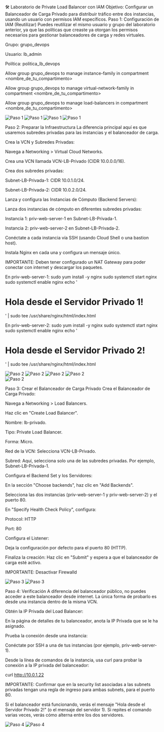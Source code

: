 🛠️ Laboratorio de Private Load Balancer con IAM
Objetivo: Configurar un Balanceador de Carga Privado para distribuir tráfico entre dos instancias, usando un usuario con permisos IAM específicos.
Paso 1: Configuración de IAM (Reutilizar)
Puedes reutilizar el mismo usuario y grupo del laboratorio anterior, ya que las políticas que creaste ya otorgan los permisos necesarios para gestionar balanceadores de carga y redes virtuales.

Grupo: grupo_devops

Usuario: lb_admin

Política: politica_lb_devops

Allow group grupo_devops to manage instance-family in compartment <nombre_de_tu_compartimento>

Allow group grupo_devops to manage virtual-network-family in compartment <nombre_de_tu_compartimento>

Allow group grupo_devops to manage load-balancers in compartment <nombre_de_tu_compartimento>

   ![Paso 1](../screenshots/Private-Load-Balancer/01-Private-Load-Balancer.png)
   ![Paso 1](../screenshots/Private-Load-Balancer/01B-Private-Load-Balancer.png)
   ![Paso 1](../screenshots/Private-Load-Balancer/01C-Private-Load-Balancer.png)
   ![Paso 1](../screenshots/Private-Load-Balancer/01D-Private-Load-Balancer.png)   

Paso 2: Preparar la Infraestructura
La diferencia principal aquí es que usaremos subredes privadas para las instancias y el balanceador de carga.

Crea la VCN y Subredes Privadas:

Navega a Networking > Virtual Cloud Networks.

Crea una VCN llamada VCN-LB-Privado (CIDR 10.0.0.0/16).

Crea dos subredes privadas:

Subnet-LB-Privada-1: CIDR 10.0.1.0/24.

Subnet-LB-Privada-2: CIDR 10.0.2.0/24.

Lanza y configura las Instancias de Cómputo (Backend Servers):

Lanza dos instancias de cómputo en diferentes subredes privadas:

Instancia 1: priv-web-server-1 en Subnet-LB-Privada-1.

Instancia 2: priv-web-server-2 en Subnet-LB-Privada-2.

Conéctate a cada instancia vía SSH (usando Cloud Shell o una bastion host).

Instala Nginx en cada una y configura un mensaje único.

IMPORTANTE: Deben tener configurado un NAT Gateway para poder conectar con internet y descargar los paquetes.

En priv-web-server-1:
sudo yum install -y nginx
sudo systemctl start nginx
sudo systemctl enable nginx
echo '<h1>Hola desde el Servidor Privado 1!</h1>' | sudo tee /usr/share/nginx/html/index.html

En priv-web-server-2:
sudo yum install -y nginx
sudo systemctl start nginx
sudo systemctl enable nginx
echo '<h1>Hola desde el Servidor Privado 2!</h1>' | sudo tee /usr/share/nginx/html/index.html

   ![Paso 2](../screenshots/Private-Load-Balancer/02-Private-Load-Balancer.png)
   ![Paso 2](../screenshots/Private-Load-Balancer/02B-Private-Load-Balancer.png)
   ![Paso 2](../screenshots/Private-Load-Balancer/02C-Private-Load-Balancer.png)
   ![Paso 2](../screenshots/Private-Load-Balancer/02D-Private-Load-Balancer.png)  
   ![Paso 2](../screenshots/Private-Load-Balancer/02E-Private-Load-Balancer.png)  
   
Paso 3: Crear el Balanceador de Carga Privado
Crea el Balanceador de Carga Privado:

Navega a Networking > Load Balancers.

Haz clic en "Create Load Balancer".

Nombre: lb-privado.

Tipo: Private Load Balancer.

Forma: Micro.

Red de la VCN: Selecciona VCN-LB-Privado.

Subred: Aquí, selecciona solo una de las subredes privadas. Por ejemplo, Subnet-LB-Privada-1.

Configura el Backend Set y los Servidores:

En la sección "Choose backends", haz clic en "Add Backends".

Selecciona las dos instancias (priv-web-server-1 y priv-web-server-2) y el puerto 80.

En "Specify Health Check Policy", configura:

Protocol: HTTP

Port: 80

Configura el Listener:

Deja la configuración por defecto para el puerto 80 (HTTP).

Finaliza la creación: Haz clic en "Submit" y espera a que el balanceador de carga esté activo.

IMPORTANTE: Desactivar Firewalld

   ![Paso 3](../screenshots/Private-Load-Balancer/03-Private-Load-Balancer.png)
   ![Paso 3](../screenshots/Private-Load-Balancer/03B-Private-Load-Balancer.png)   
   
Paso 4: Verificación
A diferencia del balanceador público, no puedes acceder a este balanceador desde internet. La única forma de probarlo es desde una instancia dentro de la misma VCN.

Obtén la IP Privada del Load Balancer:

En la página de detalles de tu balanceador, anota la IP Privada que se le ha asignado.

Prueba la conexión desde una instancia:

Conéctate por SSH a una de tus instancias (por ejemplo, priv-web-server-1).

Desde la línea de comandos de la instancia, usa curl para probar la conexión a la IP privada del balanceador:


curl http://10.0.1.22

IMPORTANTE: Confirmar que en la security list asociadas a las subnets privadas tengan una regla de ingreso para ambas subnets, para el puerto 80.

Si el balanceador está funcionando, verás el mensaje "Hola desde el Servidor Privado 2!" (o el mensaje del servidor 1). Si repites el comando varias veces, verás cómo alterna entre los dos servidores.   

   ![Paso 4](../screenshots/Private-Load-Balancer/04-Private-Load-Balancer.png)
   ![Paso 4](../screenshots/Private-Load-Balancer/04B-Private-Load-Balancer.png)  
